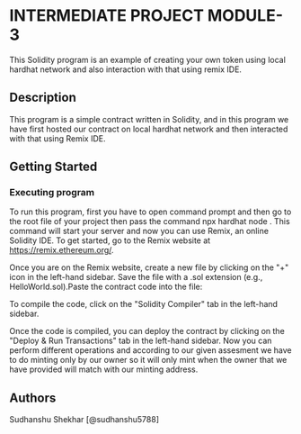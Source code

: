 # INTERMEDIATE PROJECT MODULE-3

This Solidity program is an example of creating your own token using local hardhat network and also interaction with that using remix IDE.

## Description

This program is a simple contract written in Solidity, and in this program we have first hosted our contract on local hardhat network and 
then interacted with that using Remix IDE.

## Getting Started

### Executing program

To run this program, first you have to open command prompt and then go to the root file of your project then pass the command npx hardhat node
. This command will start your server and now you can use Remix, an online Solidity IDE. To get started, go to the Remix website at 
https://remix.ethereum.org/.

Once you are on the Remix website, create a new file by clicking on the "+" icon in the left-hand sidebar. Save the file with a .sol extension (e.g., HelloWorld.sol).Paste the contract code into the file:

To compile the code, click on the "Solidity Compiler" tab in the left-hand sidebar.

Once the code is compiled, you can deploy the contract by clicking on the "Deploy & Run Transactions" tab in the left-hand sidebar. 
Now you can perform different operations and according to our given assesment we have to do minting only by our owner so it will only 
mint when the owner that we have provided will match with our minting address. 



## Authors

Sudhanshu Shekhar
[@sudhanshu5788]

